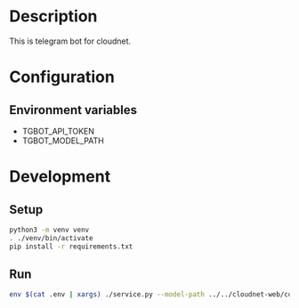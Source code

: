 # Description

This is telegram bot for cloudnet.

# Configuration

## Environment variables

- TGBOT_API_TOKEN
- TGBOT_MODEL_PATH

# Development

## Setup

```bash
python3 -m venv venv
. ./venv/bin/activate
pip install -r requirements.txt
```

## Run

```bash
env $(cat .env | xargs) ./service.py --model-path ../../cloudnet-web/contribute/model.onnx
```
